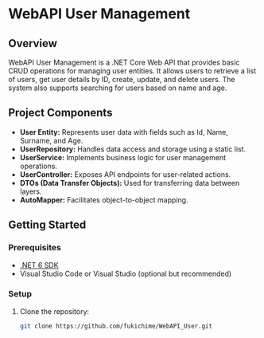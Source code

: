 # WebAPI User Management

## Overview

WebAPI User Management is a .NET Core Web API that provides basic CRUD operations for managing user entities. It allows users to retrieve a list of users, get user details by ID, create, update, and delete users. The system also supports searching for users based on name and age.

## Project Components

- **User Entity:** Represents user data with fields such as Id, Name, Surname, and Age.
- **UserRepository:** Handles data access and storage using a static list.
- **UserService:** Implements business logic for user management operations.
- **UserController:** Exposes API endpoints for user-related actions.
- **DTOs (Data Transfer Objects):** Used for transferring data between layers.
- **AutoMapper:** Facilitates object-to-object mapping.

## Getting Started

### Prerequisites

- [.NET 6 SDK](https://dotnet.microsoft.com/download)
- Visual Studio Code or Visual Studio (optional but recommended)

### Setup

1. Clone the repository:

   ```bash
   git clone https://github.com/fukichime/WebAPI_User.git
